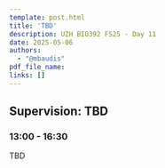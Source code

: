 ```yaml
---
template: post.html
title: 'TBD'
description: UZH BIO392 FS25 - Day 11
date: 2025-05-06
authors:
  - "@mbaudis"
pdf_file_name: 
links: []
---
```


## Supervision: TBD
### 13:00 - 16:30

TBD

<!--more-->


